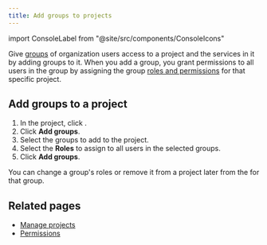 ```yaml
---
title: Add groups to projects
---
```


import ConsoleLabel from "@site/src/components/ConsoleIcons"

Give [groups](/docs/platform/howto/manage-groups) of organization users access to a project and the services in it by adding groups to it. When you add a group, you grant permissions to all users in the group by assigning the group [roles and permissions](/docs/platform/concepts/permissions) for that specific project.

## Add groups to a project

1.  In the project, click <ConsoleLabel name="members"/>.
1.  Click **Add groups**.
1.  Select the groups to add to the project.
1.  Select the **Roles** to assign to all users in the selected groups.
1.  Click **Add groups**.

You can change a group's roles or remove it from a project later from
the <ConsoleLabel name="actions"/> for that group.

## Related pages

- [Manage projects](/docs/platform/howto/manage-project)
- [Permissions](/docs/platform/concepts/permissions)

